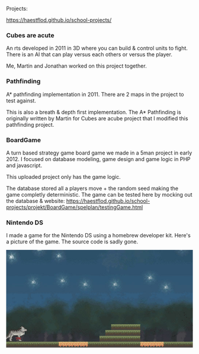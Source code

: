 Projects:

https://haestflod.github.io/school-projects/

### Cubes are acute
An rts developed in 2011 in 3D where you can build & control units to fight.
There is an AI that can play versus each others or versus the player.

Me, Martin and Jonathan worked on this project together.

### Pathfinding
A* pathfinding implementation in 2011. There are 2 maps in the project to test against.  

This is also a breath & depth first implementation.
The A* Pathfinding is originally written by Martin for Cubes are acube project that I modified this pathfinding project.

### BoardGame
A turn based strategy game board game we made in a 5man project in early 2012. 
I focused on database modeling, game design and game logic in PHP and javascript.

This uploaded project only has the game logic.

The database stored all a players move + the random seed making the game completly deterministic.
The game can be tested here by mocking out the database & website: https://haestflod.github.io/school-projects/projekt/BoardGame/spelplan/testingGame.html

### Nintendo DS
I made a game for the Nintendo DS using a homebrew developer kit. 
Here's a picture of the game. 
The source code is sadly gone.

![Nintendo DS Game](img/nintendods.png)